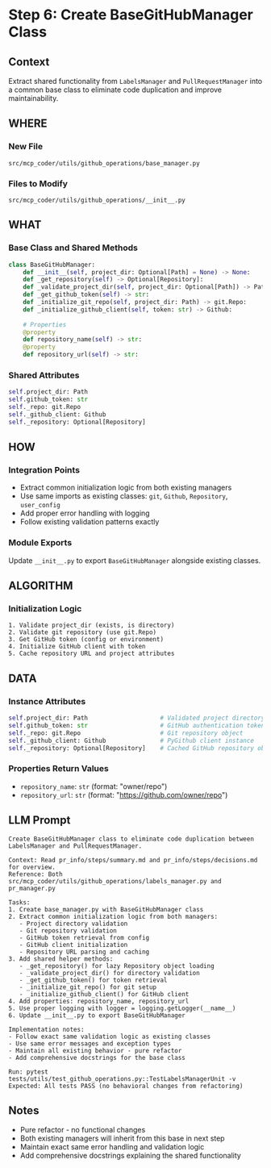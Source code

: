 # Step 6: Create BaseGitHubManager Class

## Context
Extract shared functionality from `LabelsManager` and `PullRequestManager` into a common base class to eliminate code duplication and improve maintainability.

## WHERE

### New File
```
src/mcp_coder/utils/github_operations/base_manager.py
```

### Files to Modify
```
src/mcp_coder/utils/github_operations/__init__.py
```

## WHAT

### Base Class and Shared Methods

```python
class BaseGitHubManager:
    def __init__(self, project_dir: Optional[Path] = None) -> None:
    def _get_repository(self) -> Optional[Repository]:
    def _validate_project_dir(self, project_dir: Optional[Path]) -> Path:
    def _get_github_token(self) -> str:
    def _initialize_git_repo(self, project_dir: Path) -> git.Repo:
    def _initialize_github_client(self, token: str) -> Github:
    
    # Properties
    @property
    def repository_name(self) -> str:
    @property  
    def repository_url(self) -> str:
```

### Shared Attributes
```python
self.project_dir: Path
self.github_token: str
self._repo: git.Repo
self._github_client: Github
self._repository: Optional[Repository]
```

## HOW

### Integration Points
- Extract common initialization logic from both existing managers
- Use same imports as existing classes: `git`, `Github`, `Repository`, `user_config`
- Add proper error handling with logging
- Follow existing validation patterns exactly

### Module Exports
Update `__init__.py` to export `BaseGitHubManager` alongside existing classes.

## ALGORITHM

### Initialization Logic
```
1. Validate project_dir (exists, is directory)
2. Validate git repository (use git.Repo)
3. Get GitHub token (config or environment)
4. Initialize GitHub client with token
5. Cache repository URL and project attributes
```

## DATA

### Instance Attributes
```python
self.project_dir: Path                    # Validated project directory
self.github_token: str                    # GitHub authentication token  
self._repo: git.Repo                      # Git repository object
self._github_client: Github               # PyGithub client instance
self._repository: Optional[Repository]    # Cached GitHub repository object
```

### Properties Return Values
- `repository_name`: `str` (format: "owner/repo")
- `repository_url`: `str` (format: "https://github.com/owner/repo")

## LLM Prompt

```
Create BaseGitHubManager class to eliminate code duplication between LabelsManager and PullRequestManager.

Context: Read pr_info/steps/summary.md and pr_info/steps/decisions.md for overview.
Reference: Both src/mcp_coder/utils/github_operations/labels_manager.py and pr_manager.py

Tasks:
1. Create base_manager.py with BaseGitHubManager class
2. Extract common initialization logic from both managers:
   - Project directory validation
   - Git repository validation  
   - GitHub token retrieval from config
   - GitHub client initialization
   - Repository URL parsing and caching
3. Add shared helper methods:
   - _get_repository() for lazy Repository object loading
   - _validate_project_dir() for directory validation
   - _get_github_token() for token retrieval
   - _initialize_git_repo() for git setup
   - _initialize_github_client() for GitHub client
4. Add properties: repository_name, repository_url
5. Use proper logging with logger = logging.getLogger(__name__)
6. Update __init__.py to export BaseGitHubManager

Implementation notes:
- Follow exact same validation logic as existing classes
- Use same error messages and exception types
- Maintain all existing behavior - pure refactor
- Add comprehensive docstrings for the base class

Run: pytest tests/utils/test_github_operations.py::TestLabelsManagerUnit -v
Expected: All tests PASS (no behavioral changes from refactoring)
```

## Notes

- Pure refactor - no functional changes
- Both existing managers will inherit from this base in next step
- Maintain exact same error handling and validation logic
- Add comprehensive docstrings explaining the shared functionality

